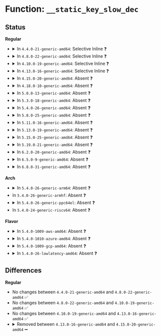 # Function: <code>__static_key_slow_dec</code>

## Status
<b>Regular</b>
<ul>
<li>
<details>
<summary>In <code>4.4.0-21-generic-amd64</code>: Selective Inline ❓</summary>

```c
void __static_key_slow_dec(struct static_key * key, long unsigned int rate_limit, struct delayed_work * work)
```

```json
{
  "name": "__static_key_slow_dec",
  "collision_type": "Unique Static",
  "inline_type": "Selective",
  "funcs": [
    {
      "addr": 18446744071580462928,
      "name": "__static_key_slow_dec",
      "external": false,
      "loc": "kernel/jump_label.c:72",
      "file": "kernel/jump_label.c",
      "inline": "not declared, inlined",
      "caller_inline": [],
      "caller_func": [
        "kernel/jump_label.c:static_key_slow_dec",
        "kernel/jump_label.c:static_key_slow_dec",
        "kernel/jump_label.c:static_key_slow_dec_deferred",
        "kernel/jump_label.c:jump_label_update_timeout"
      ]
    }
  ],
  "symbols": [
    {
      "addr": 18446744071580462928,
      "name": "__static_key_slow_dec",
      "section": ".text",
      "bind": "STB_LOCAL",
      "size": 138
    }
  ]
}
```
</details>
</li>
<li>
<details>
<summary>In <code>4.8.0-22-generic-amd64</code>: Selective Inline ❓</summary>

```c
void __static_key_slow_dec(struct static_key * key, long unsigned int rate_limit, struct delayed_work * work)
```

```json
{
  "name": "__static_key_slow_dec",
  "collision_type": "Unique Static",
  "inline_type": "Selective",
  "funcs": [
    {
      "addr": 18446744071580538384,
      "name": "__static_key_slow_dec",
      "external": false,
      "loc": "kernel/jump_label.c:139",
      "file": "kernel/jump_label.c",
      "inline": "not declared, inlined",
      "caller_inline": [],
      "caller_func": [
        "kernel/jump_label.c:static_key_slow_dec_deferred",
        "kernel/jump_label.c:static_key_slow_dec",
        "kernel/jump_label.c:static_key_slow_dec",
        "kernel/jump_label.c:jump_label_update_timeout"
      ]
    }
  ],
  "symbols": [
    {
      "addr": 18446744071580538384,
      "name": "__static_key_slow_dec",
      "section": ".text",
      "bind": "STB_LOCAL",
      "size": 138
    }
  ]
}
```
</details>
</li>
<li>
<details>
<summary>In <code>4.10.0-19-generic-amd64</code>: Selective Inline ❓</summary>

```c
void __static_key_slow_dec(struct static_key * key, long unsigned int rate_limit, struct delayed_work * work)
```

```json
{
  "name": "__static_key_slow_dec",
  "collision_type": "Unique Static",
  "inline_type": "Selective",
  "funcs": [
    {
      "addr": 18446744071580602416,
      "name": "__static_key_slow_dec",
      "external": false,
      "loc": "kernel/jump_label.c:139",
      "file": "kernel/jump_label.c",
      "inline": "not declared, inlined",
      "caller_inline": [],
      "caller_func": [
        "kernel/jump_label.c:static_key_slow_dec_deferred",
        "kernel/jump_label.c:static_key_slow_dec",
        "kernel/jump_label.c:static_key_slow_dec",
        "kernel/jump_label.c:jump_label_update_timeout"
      ]
    }
  ],
  "symbols": [
    {
      "addr": 18446744071580602416,
      "name": "__static_key_slow_dec",
      "section": ".text",
      "bind": "STB_LOCAL",
      "size": 138
    }
  ]
}
```
</details>
</li>
<li>
<details>
<summary>In <code>4.13.0-16-generic-amd64</code>: Selective Inline ❓</summary>

```c
void __static_key_slow_dec(struct static_key * key, long unsigned int rate_limit, struct delayed_work * work)
```

```json
{
  "name": "__static_key_slow_dec",
  "collision_type": "Unique Static",
  "inline_type": "Selective",
  "funcs": [
    {
      "addr": 18446744071580632256,
      "name": "__static_key_slow_dec",
      "external": false,
      "loc": "kernel/jump_label.c:142",
      "file": "kernel/jump_label.c",
      "inline": "not declared, inlined",
      "caller_inline": [],
      "caller_func": [
        "kernel/jump_label.c:static_key_slow_dec_deferred",
        "kernel/jump_label.c:static_key_slow_dec",
        "kernel/jump_label.c:static_key_slow_dec",
        "kernel/jump_label.c:jump_label_update_timeout"
      ]
    }
  ],
  "symbols": [
    {
      "addr": 18446744071580632256,
      "name": "__static_key_slow_dec",
      "section": ".text",
      "bind": "STB_LOCAL",
      "size": 146
    }
  ]
}
```
</details>
</li>
<li>
<details>
<summary>In <code>4.15.0-20-generic-amd64</code>: Absent ❓</summary>

```json
{
  "name": "__static_key_slow_dec",
  "collision_type": "Unique Static",
  "inline_type": "Full",
  "funcs": [
    {
      "addr": 18446744071580713948,
      "name": "__static_key_slow_dec",
      "external": false,
      "loc": "kernel/jump_label.c:209",
      "file": "kernel/jump_label.c",
      "inline": "not declared, inlined",
      "caller_inline": [
        "kernel/jump_label.c:static_key_slow_dec_deferred",
        "kernel/jump_label.c:static_key_slow_dec",
        "kernel/jump_label.c:jump_label_update_timeout"
      ],
      "caller_func": []
    }
  ],
  "symbols": []
}
```
</details>
</li>
<li>
<details>
<summary>In <code>4.18.0-10-generic-amd64</code>: Absent ❓</summary>

```json
{
  "name": "__static_key_slow_dec",
  "collision_type": "Unique Static",
  "inline_type": "Full",
  "funcs": [
    {
      "addr": 18446744071580846060,
      "name": "__static_key_slow_dec",
      "external": false,
      "loc": "kernel/jump_label.c:210",
      "file": "kernel/jump_label.c",
      "inline": "not declared, inlined",
      "caller_inline": [
        "kernel/jump_label.c:static_key_slow_dec_deferred",
        "kernel/jump_label.c:static_key_slow_dec",
        "kernel/jump_label.c:jump_label_update_timeout"
      ],
      "caller_func": []
    }
  ],
  "symbols": []
}
```
</details>
</li>
<li>
<details>
<summary>In <code>5.0.0-13-generic-amd64</code>: Absent ❓</summary>

```json
{
  "name": "__static_key_slow_dec",
  "collision_type": "Unique Static",
  "inline_type": "Full",
  "funcs": [
    {
      "addr": 18446744071580914876,
      "name": "__static_key_slow_dec",
      "external": false,
      "loc": "kernel/jump_label.c:233",
      "file": "kernel/jump_label.c",
      "inline": "not declared, inlined",
      "caller_inline": [
        "kernel/jump_label.c:static_key_slow_dec_deferred",
        "kernel/jump_label.c:static_key_slow_dec",
        "kernel/jump_label.c:jump_label_update_timeout"
      ],
      "caller_func": []
    }
  ],
  "symbols": []
}
```
</details>
</li>
<li>
<details>
<summary>In <code>5.3.0-18-generic-amd64</code>: Absent ❓</summary>

```json
{
  "name": "__static_key_slow_dec",
  "collision_type": "Unique Static",
  "inline_type": "Full",
  "funcs": [
    {
      "addr": 18446744071581013063,
      "name": "__static_key_slow_dec",
      "external": false,
      "loc": "kernel/jump_label.c:252",
      "file": "kernel/jump_label.c",
      "inline": "not declared, inlined",
      "caller_inline": [
        "kernel/jump_label.c:static_key_slow_dec",
        "kernel/jump_label.c:jump_label_update_timeout"
      ],
      "caller_func": []
    }
  ],
  "symbols": []
}
```
</details>
</li>
<li>
<details>
<summary>In <code>5.4.0-26-generic-amd64</code>: Absent ❓</summary>

```json
{
  "name": "__static_key_slow_dec",
  "collision_type": "Unique Static",
  "inline_type": "Full",
  "funcs": [
    {
      "addr": 18446744071581069447,
      "name": "__static_key_slow_dec",
      "external": false,
      "loc": "kernel/jump_label.c:252",
      "file": "kernel/jump_label.c",
      "inline": "not declared, inlined",
      "caller_inline": [
        "kernel/jump_label.c:static_key_slow_dec",
        "kernel/jump_label.c:jump_label_update_timeout"
      ],
      "caller_func": []
    }
  ],
  "symbols": []
}
```
</details>
</li>
<li>
<details>
<summary>In <code>5.8.0-25-generic-amd64</code>: Absent ❓</summary>

```json
{
  "name": "__static_key_slow_dec",
  "collision_type": "Unique Static",
  "inline_type": "Full",
  "funcs": [
    {
      "addr": 18446744071581249175,
      "name": "__static_key_slow_dec",
      "external": false,
      "loc": "kernel/jump_label.c:252",
      "file": "kernel/jump_label.c",
      "inline": "not declared, inlined",
      "caller_inline": [
        "kernel/jump_label.c:static_key_slow_dec",
        "kernel/jump_label.c:jump_label_update_timeout"
      ],
      "caller_func": []
    }
  ],
  "symbols": []
}
```
</details>
</li>
<li>
<details>
<summary>In <code>5.11.0-16-generic-amd64</code>: Absent ❓</summary>

```json
{
  "name": "__static_key_slow_dec",
  "collision_type": "Unique Static",
  "inline_type": "Full",
  "funcs": [
    {
      "addr": 18446744071581291143,
      "name": "__static_key_slow_dec",
      "external": false,
      "loc": "kernel/jump_label.c:252",
      "file": "kernel/jump_label.c",
      "inline": "not declared, inlined",
      "caller_inline": [
        "kernel/jump_label.c:static_key_slow_dec",
        "kernel/jump_label.c:jump_label_update_timeout"
      ],
      "caller_func": []
    }
  ],
  "symbols": []
}
```
</details>
</li>
<li>
<details>
<summary>In <code>5.13.0-19-generic-amd64</code>: Absent ❓</summary>

```json
{
  "name": "__static_key_slow_dec",
  "collision_type": "Unique Static",
  "inline_type": "Full",
  "funcs": [
    {
      "addr": 18446744071581308807,
      "name": "__static_key_slow_dec",
      "external": false,
      "loc": "kernel/jump_label.c:252",
      "file": "kernel/jump_label.c",
      "inline": "not declared, inlined",
      "caller_inline": [
        "kernel/jump_label.c:static_key_slow_dec",
        "kernel/jump_label.c:jump_label_update_timeout"
      ],
      "caller_func": []
    }
  ],
  "symbols": []
}
```
</details>
</li>
<li>
<details>
<summary>In <code>5.15.0-25-generic-amd64</code>: Absent ❓</summary>

```json
{
  "name": "__static_key_slow_dec",
  "collision_type": "Unique Static",
  "inline_type": "Full",
  "funcs": [
    {
      "addr": 18446744071581553860,
      "name": "__static_key_slow_dec",
      "external": false,
      "loc": "kernel/jump_label.c:252",
      "file": "kernel/jump_label.c",
      "inline": "not declared, inlined",
      "caller_inline": [
        "kernel/jump_label.c:static_key_slow_dec",
        "kernel/jump_label.c:jump_label_update_timeout"
      ],
      "caller_func": []
    }
  ],
  "symbols": []
}
```
</details>
</li>
<li>
<details>
<summary>In <code>5.19.0-21-generic-amd64</code>: Absent ❓</summary>

```json
{
  "name": "__static_key_slow_dec",
  "collision_type": "Unique Static",
  "inline_type": "Full",
  "funcs": [
    {
      "addr": 18446744071581905575,
      "name": "__static_key_slow_dec",
      "external": false,
      "loc": "kernel/jump_label.c:252",
      "file": "kernel/jump_label.c",
      "inline": "not declared, inlined",
      "caller_inline": [
        "kernel/jump_label.c:static_key_slow_dec",
        "kernel/jump_label.c:jump_label_update_timeout"
      ],
      "caller_func": []
    }
  ],
  "symbols": []
}
```
</details>
</li>
<li>
<details>
<summary>In <code>6.2.0-20-generic-amd64</code>: Absent ❓</summary>

```json
{
  "name": "__static_key_slow_dec",
  "collision_type": "Unique Static",
  "inline_type": "Full",
  "funcs": [
    {
      "addr": 18446744071582339911,
      "name": "__static_key_slow_dec",
      "external": false,
      "loc": "kernel/jump_label.c:280",
      "file": "kernel/jump_label.c",
      "inline": "not declared, inlined",
      "caller_inline": [
        "kernel/jump_label.c:static_key_slow_dec",
        "kernel/jump_label.c:jump_label_update_timeout"
      ],
      "caller_func": []
    }
  ],
  "symbols": []
}
```
</details>
</li>
<li>
<details>
<summary>In <code>6.5.0-9-generic-amd64</code>: Absent ❓</summary>

```json
{
  "name": "__static_key_slow_dec",
  "collision_type": "Unique Static",
  "inline_type": "Full",
  "funcs": [
    {
      "addr": 18446744071582541879,
      "name": "__static_key_slow_dec",
      "external": false,
      "loc": "kernel/jump_label.c:280",
      "file": "kernel/jump_label.c",
      "inline": "not declared, inlined",
      "caller_inline": [
        "kernel/jump_label.c:static_key_slow_dec",
        "kernel/jump_label.c:jump_label_update_timeout"
      ],
      "caller_func": []
    }
  ],
  "symbols": []
}
```
</details>
</li>
<li>
<details>
<summary>In <code>6.8.0-31-generic-amd64</code>: Absent ❓</summary>

```json
{
  "name": "__static_key_slow_dec",
  "collision_type": "Unique Static",
  "inline_type": "Full",
  "funcs": [
    {
      "addr": 18446744071582711031,
      "name": "__static_key_slow_dec",
      "external": false,
      "loc": "kernel/jump_label.c:280",
      "file": "kernel/jump_label.c",
      "inline": "not declared, inlined",
      "caller_inline": [
        "kernel/jump_label.c:static_key_slow_dec",
        "kernel/jump_label.c:jump_label_update_timeout"
      ],
      "caller_func": []
    }
  ],
  "symbols": []
}
```
</details>
</li>
</ul>
<b>Arch</b>
<ul>
<li>
<details>
<summary>In <code>5.4.0-26-generic-arm64</code>: Absent ❓</summary>

```json
{
  "name": "__static_key_slow_dec",
  "collision_type": "Unique Static",
  "inline_type": "Full",
  "funcs": [
    {
      "addr": 18446603336492430388,
      "name": "__static_key_slow_dec",
      "external": false,
      "loc": "kernel/jump_label.c:252",
      "file": "kernel/jump_label.c",
      "inline": "not declared, inlined",
      "caller_inline": [
        "kernel/jump_label.c:static_key_slow_dec",
        "kernel/jump_label.c:jump_label_update_timeout"
      ],
      "caller_func": []
    }
  ],
  "symbols": []
}
```
</details>
</li>
<li>
In <code>5.4.0-26-generic-armhf</code>: Absent ❓
</li>
<li>
<details>
<summary>In <code>5.4.0-26-generic-ppc64el</code>: Absent ❓</summary>

```json
{
  "name": "__static_key_slow_dec",
  "collision_type": "Unique Static",
  "inline_type": "Full",
  "funcs": [
    {
      "addr": 13835058055285698776,
      "name": "__static_key_slow_dec",
      "external": false,
      "loc": "kernel/jump_label.c:252",
      "file": "kernel/jump_label.c",
      "inline": "not declared, inlined",
      "caller_inline": [
        "kernel/jump_label.c:static_key_slow_dec",
        "kernel/jump_label.c:jump_label_update_timeout"
      ],
      "caller_func": []
    }
  ],
  "symbols": []
}
```
</details>
</li>
<li>
In <code>5.4.0-24-generic-riscv64</code>: Absent ❓
</li>
</ul>
<b>Flavor</b>
<ul>
<li>
<details>
<summary>In <code>5.4.0-1009-aws-amd64</code>: Absent ❓</summary>

```json
{
  "name": "__static_key_slow_dec",
  "collision_type": "Unique Static",
  "inline_type": "Full",
  "funcs": [
    {
      "addr": 18446744071581038295,
      "name": "__static_key_slow_dec",
      "external": false,
      "loc": "kernel/jump_label.c:252",
      "file": "kernel/jump_label.c",
      "inline": "not declared, inlined",
      "caller_inline": [
        "kernel/jump_label.c:static_key_slow_dec",
        "kernel/jump_label.c:jump_label_update_timeout"
      ],
      "caller_func": []
    }
  ],
  "symbols": []
}
```
</details>
</li>
<li>
<details>
<summary>In <code>5.4.0-1010-azure-amd64</code>: Absent ❓</summary>

```json
{
  "name": "__static_key_slow_dec",
  "collision_type": "Unique Static",
  "inline_type": "Full",
  "funcs": [
    {
      "addr": 18446744071580984375,
      "name": "__static_key_slow_dec",
      "external": false,
      "loc": "kernel/jump_label.c:252",
      "file": "kernel/jump_label.c",
      "inline": "not declared, inlined",
      "caller_inline": [
        "kernel/jump_label.c:static_key_slow_dec",
        "kernel/jump_label.c:jump_label_update_timeout"
      ],
      "caller_func": []
    }
  ],
  "symbols": []
}
```
</details>
</li>
<li>
<details>
<summary>In <code>5.4.0-1009-gcp-amd64</code>: Absent ❓</summary>

```json
{
  "name": "__static_key_slow_dec",
  "collision_type": "Unique Static",
  "inline_type": "Full",
  "funcs": [
    {
      "addr": 18446744071581029495,
      "name": "__static_key_slow_dec",
      "external": false,
      "loc": "kernel/jump_label.c:252",
      "file": "kernel/jump_label.c",
      "inline": "not declared, inlined",
      "caller_inline": [
        "kernel/jump_label.c:static_key_slow_dec",
        "kernel/jump_label.c:jump_label_update_timeout"
      ],
      "caller_func": []
    }
  ],
  "symbols": []
}
```
</details>
</li>
<li>
<details>
<summary>In <code>5.4.0-26-lowlatency-amd64</code>: Absent ❓</summary>

```json
{
  "name": "__static_key_slow_dec",
  "collision_type": "Unique Static",
  "inline_type": "Full",
  "funcs": [
    {
      "addr": 18446744071581090919,
      "name": "__static_key_slow_dec",
      "external": false,
      "loc": "kernel/jump_label.c:252",
      "file": "kernel/jump_label.c",
      "inline": "not declared, inlined",
      "caller_inline": [
        "kernel/jump_label.c:static_key_slow_dec",
        "kernel/jump_label.c:jump_label_update_timeout"
      ],
      "caller_func": []
    }
  ],
  "symbols": []
}
```
</details>
</li>
</ul>

## Differences
<b>Regular</b>
<ul>
<li>
No changes between <code>4.4.0-21-generic-amd64</code> and <code>4.8.0-22-generic-amd64</code> ✅
</li>
<li>
No changes between <code>4.8.0-22-generic-amd64</code> and <code>4.10.0-19-generic-amd64</code> ✅
</li>
<li>
No changes between <code>4.10.0-19-generic-amd64</code> and <code>4.13.0-16-generic-amd64</code> ✅
</li>
<li>
<details>
<summary>Removed between <code>4.13.0-16-generic-amd64</code> and <code>4.15.0-20-generic-amd64</code> ➖</summary>

```c
void __static_key_slow_dec(struct static_key * key, long unsigned int rate_limit, struct delayed_work * work)
```
</details>
</li>
</ul>
